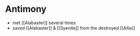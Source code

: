 # Antimony

- met [[Alabaster]] several times
- saved [[Alabaster]] & [[Syenite]] from the destroyed [[Allia]]
